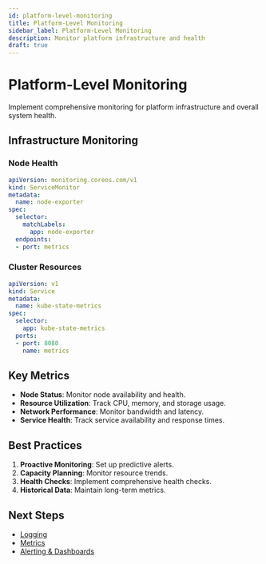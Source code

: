 ```yaml
---
id: platform-level-monitoring
title: Platform-Level Monitoring
sidebar_label: Platform-Level Monitoring
description: Monitor platform infrastructure and health
draft: true
---
```


# Platform-Level Monitoring

Implement comprehensive monitoring for platform infrastructure and overall system health.

## Infrastructure Monitoring

### Node Health
```yaml
apiVersion: monitoring.coreos.com/v1
kind: ServiceMonitor
metadata:
  name: node-exporter
spec:
  selector:
    matchLabels:
      app: node-exporter
  endpoints:
  - port: metrics
```

### Cluster Resources
```yaml
apiVersion: v1
kind: Service
metadata:
  name: kube-state-metrics
spec:
  selector:
    app: kube-state-metrics
  ports:
  - port: 8080
    name: metrics
```

## Key Metrics

- **Node Status**: Monitor node availability and health.
- **Resource Utilization**: Track CPU, memory, and storage usage.
- **Network Performance**: Monitor bandwidth and latency.
- **Service Health**: Track service availability and response times.

## Best Practices

1. **Proactive Monitoring**: Set up predictive alerts.
2. **Capacity Planning**: Monitor resource trends.
3. **Health Checks**: Implement comprehensive health checks.
4. **Historical Data**: Maintain long-term metrics.

## Next Steps

- [Logging](./logging.md)
- [Metrics](./metrics.md)
- [Alerting & Dashboards](./alerting-dashboards.md)
